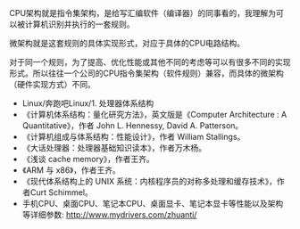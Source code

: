 CPU架构就是指令集架构，是给写汇编软件（编译器）的同事看的，我理解为可以被计算机识别并执行的一套规则。

微架构就是这套规则的具体实现形式，对应于具体的CPU电路结构。

对于同一个规则，为了提高、优化性能或其他不同的考虑等可以有很多不同的实现形式。所以往往一个公司的CPU指令集架构（软件规则）兼容，而具体的微架构（硬件实现方式）不同。



- Linux/奔跑吧Linux/1. 处理器体系结构
- 《计算机体系结构：量化研究方法》，英文版是《Computer Architecture : A Quantitative》，作者 John L. Hennessy, David A. Patterson。
- 《计算机组成与体系结构：性能设计》，作者 William Stallings。
- 《大话处理器：处理器基础知识读本》，作者万木杨。
- 《浅谈 cache memory》，作者王齐。
- 《ARM 与 x86》，作者王齐。
- 《现代体系结构上的 UNIX 系统：内核程序员的对称多处理和缓存技术》，作者Curt Schimmel。
- 手机CPU、桌面CPU、笔记本CPU、桌面显卡、笔记本显卡等性能以及架构等详细参数: http://www.mydrivers.com/zhuanti/